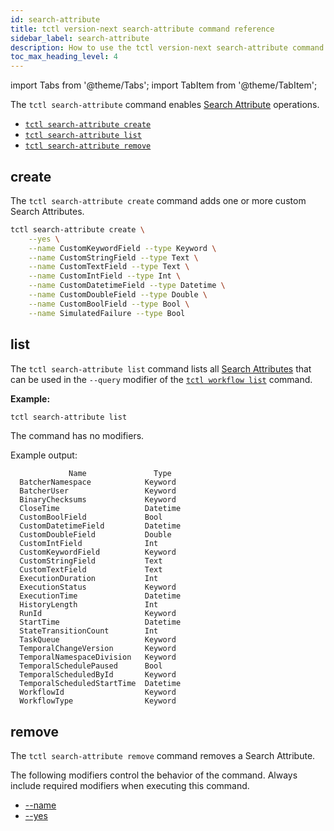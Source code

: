 ```yaml
---
id: search-attribute
title: tctl version-next search-attribute command reference
sidebar_label: search-attribute
description: How to use the tctl version-next search-attribute command
toc_max_heading_level: 4
---
```


<!-- THIS FILE IS GENERATED. DO NOT EDIT THIS FILE DIRECTLY -->

import Tabs from '@theme/Tabs';
import TabItem from '@theme/TabItem';

The `tctl search-attribute` command enables [Search Attribute](/visibility#search-attribute) operations.

- [`tctl search-attribute create`](#create)
- [`tctl search-attribute list`](#list)
- [`tctl search-attribute remove`](#remove)

## create

The `tctl search-attribute create` command adds one or more custom Search Attributes.

```bash
tctl search-attribute create \
    --yes \
    --name CustomKeywordField --type Keyword \
    --name CustomStringField --type Text \
    --name CustomTextField --type Text \
    --name CustomIntField --type Int \
    --name CustomDatetimeField --type Datetime \
    --name CustomDoubleField --type Double \
    --name CustomBoolField --type Bool \
    --name SimulatedFailure --type Bool
```

## list

The `tctl search-attribute list` command lists all [Search Attributes](/visibility#search-attribute) that can be used in the `--query` modifier of the [`tctl workflow list`](/tctl-next/workflow#list) command.

**Example:**

```bash
tctl search-attribute list
```

The command has no modifiers.

Example output:

```text
             Name               Type
  BatcherNamespace            Keyword
  BatcherUser                 Keyword
  BinaryChecksums             Keyword
  CloseTime                   Datetime
  CustomBoolField             Bool
  CustomDatetimeField         Datetime
  CustomDoubleField           Double
  CustomIntField              Int
  CustomKeywordField          Keyword
  CustomStringField           Text
  CustomTextField             Text
  ExecutionDuration           Int
  ExecutionStatus             Keyword
  ExecutionTime               Datetime
  HistoryLength               Int
  RunId                       Keyword
  StartTime                   Datetime
  StateTransitionCount        Int
  TaskQueue                   Keyword
  TemporalChangeVersion       Keyword
  TemporalNamespaceDivision   Keyword
  TemporalSchedulePaused      Bool
  TemporalScheduledById       Keyword
  TemporalScheduledStartTime  Datetime
  WorkflowId                  Keyword
  WorkflowType                Keyword
```

## remove

The `tctl search-attribute remove` command removes a Search Attribute.

The following modifiers control the behavior of the command.
Always include required modifiers when executing this command.

- [--name](/tctl-next/modifiers#--name)
- [--yes](/tctl-next/modifiers#--yes)

